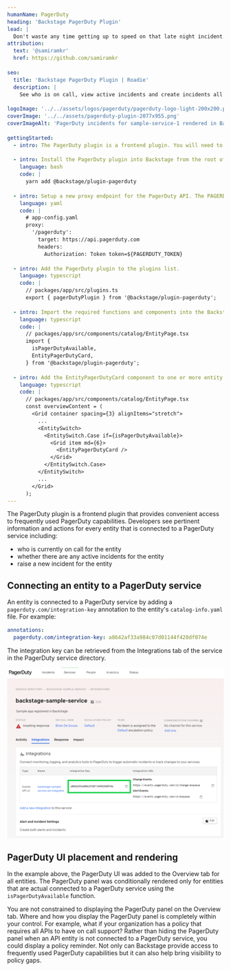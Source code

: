 ```yaml
---
humanName: PagerDuty
heading: 'Backstage PagerDuty Plugin'
lead: |
  Don't waste any time getting up to speed on that late night incident.
attribution:
  text: '@samiramkr'
  href: https://github.com/samiramkr

seo:
  title: 'Backstage PagerDuty Plugin | Roadie'
  description: |
    See who is on call, view active incidents and create incidents all from within Backstage.

logoImage: '../../assets/logos/pagerduty/pagerduty-logo-light-200x200.png'
coverImage: '../../assets/pagerduty-plugin-2077x955.png'
coverImageAlt: 'PagerDuty incidents for sample-service-1 rendered in Backstage.'

gettingStarted:
  - intro: The PagerDuty plugin is a frontend plugin. You will need to install it, configure it and add it to an appropriate location on the entity page.

  - intro: Install the PagerDuty plugin into Backstage from the root of your repository.
    language: bash
    code: |
      yarn add @backstage/plugin-pagerduty

  - intro: Setup a new proxy endpoint for the PagerDuty API. The PAGERDUTY_TOKEN environment variable will be used to specify a secret access token required to access the PagerDuty API.
    language: yaml
    code: |
      # app-config.yaml
      proxy:
        '/pagerduty':
          target: https://api.pagerduty.com
          headers:
            Authorization: Token token=${PAGERDUTY_TOKEN}

  - intro: Add the PagerDuty plugin to the plugins list.
    language: typescript
    code: |
      // packages/app/src/plugins.ts
      export { pagerDutyPlugin } from '@backstage/plugin-pagerduty';

  - intro: Import the required functions and components into the Backstage entity page.
    language: typescript
    code: |
      // packages/app/src/components/catalog/EntityPage.tsx
      import {
        isPagerDutyAvailable,
        EntityPagerDutyCard,
      } from '@backstage/plugin-pagerduty';

  - intro: Add the EntityPagerDutyCard component to one or more entity page components depending on where you want the PagerDuty UI to appear. For example, display the PagerDuty UI on the existing Overview tab which is rendered for all types of entities.
    language: typescript
    code: |
      // packages/app/src/components/catalog/EntityPage.tsx
      const overviewContent = (
        <Grid container spacing={3} alignItems="stretch">
          ...
          <EntitySwitch>
            <EntitySwitch.Case if={isPagerDutyAvailable}>
              <Grid item md={6}>
                <EntityPagerDutyCard />
              </Grid>
            </EntitySwitch.Case>
          </EntitySwitch>
          ...
        </Grid>
      );
---
```


The PagerDuty plugin is a frontend plugin that provides convenient access to frequently used PagerDuty capabilities. Developers see pertinent information and actions for every entity that is connected to a PagerDuty service including:

- who is currently on call for the entity
- whether there are any active incidents for the entity
- raise a new incident for the entity

## Connecting an entity to a PagerDuty service

An entity is connected to a PagerDuty service by adding a `pagerduty.com/integration-key` annotation to the entity's `catalog-info.yaml` file. For example:

```yaml
annotations:
  pagerduty.com/integration-key: a8642af33a984c07d01144f420df074e
```

The integration key can be retrieved from the Integrations tab of the service in the PagerDuty service directory.

![PagerDuty service integrations tab](./pagerduty-service-integration-key.png)

## PagerDuty UI placement and rendering

In the example above, the PagerDuty UI was added to the Overview tab for all entities. The PagerDuty panel was conditionally rendered only for entities that are actual connected to a PagerDuty service using the `isPagerDutyAvailable` function.

You are not constrained to displaying the PagerDuty panel on the Overview tab. Where and how you display the PagerDuty panel is completely within your control. For example, what if your organization has a policy that requires all APIs to have on call support? Rather than hiding the PagerDuty panel when an API entity is not connected to a PagerDuty service, you could display a policy reminder. Not only can Backstage provide access to frequently used PagerDuty capabilities but it can also help bring visibility to policy gaps.
